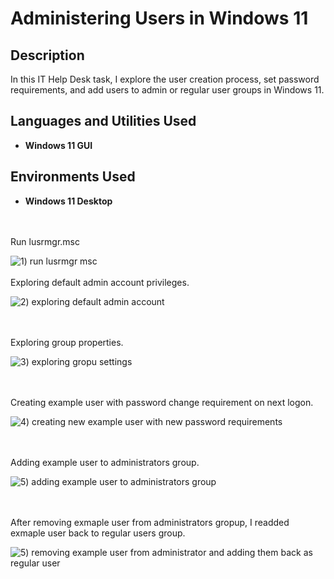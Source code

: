 # Administering Users in Windows 11

<h2>Description</h2>
In this IT Help Desk task, I explore the user creation process, set password requirements, and add users to admin or regular user groups in Windows 11. 
<br />


<h2>Languages and Utilities Used</h2>

- <b>Windows 11 GUI</b> 

<h2>Environments Used </h2>

- <b>Windows 11 Desktop</b> 

<br />
<br />
Run lusrmgr.msc

![1) run lusrmgr msc](https://github.com/user-attachments/assets/1a831aba-da5b-487b-b6e4-56bbb07d0288)
<br />
<br />
Exploring default admin account privileges.  

![2) exploring default admin account](https://github.com/user-attachments/assets/251eec72-735b-4287-bd7a-690c4234fa03)

<br />
<br />
Exploring group properties. 

![3) exploring gropu settings](https://github.com/user-attachments/assets/4e2a0fbe-7e0c-4893-8931-323326ac9928)

<br />
<br />
Creating example user with password change requirement on next logon.

![4) creating new example user with new password requirements ](https://github.com/user-attachments/assets/466fedac-9992-4bd7-8352-4185ee63fb85)

<br />
<br />
Adding example user to administrators group. 

![5) adding example user to administrators group ](https://github.com/user-attachments/assets/9ce2c9a5-2f56-4cca-94c4-f2cb41303438)

<br />
<br />
After removing exmaple user from administrators gropup, I readded exmaple user back to regular users group. 

![5) removing example user from administrator and adding them back as regular user ](https://github.com/user-attachments/assets/9f5d0898-7210-403e-8cb7-799ab8082f4d)
<br />
<br />
